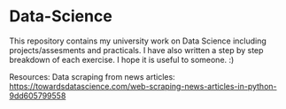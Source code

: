 # Data-Science
This repository contains my university work on Data Science including projects/assesments and practicals. I have also written a step by step breakdown of each exercise. I hope it is useful to someone. :)

Resources: 
Data scraping from news articles: https://towardsdatascience.com/web-scraping-news-articles-in-python-9dd605799558
